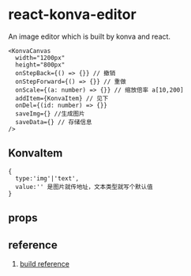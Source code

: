 # react-konva-editor
An image editor which is built by konva and react.

```tsx
<KonvaCanvas
  width="1200px"
  height="800px"
  onStepBack={() => {}} // 撤销
  onStepForward={() => {}} // 重做
  onScale={(a: number) => {}} // 缩放倍率 a[10,200]
  addItem={KonvaItem} // 见下
  onDel={(id: number) => {}}
  saveImg={} //生成图片
  saveData={} // 存储信息
/>
```

## KonvaItem

```
{
  type:'img'|'text',
  value:'' 是图片就传地址，文本类型就写个默认值
}
```

## props
## reference
1. [build reference](https://itnext.io/step-by-step-building-and-publishing-an-npm-typescript-package-44fe7164964c)
